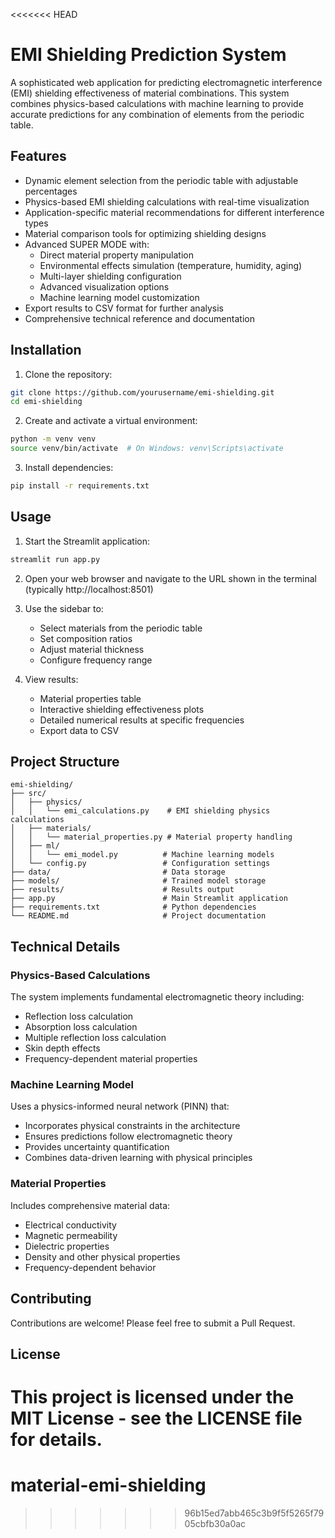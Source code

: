 <<<<<<< HEAD
# EMI Shielding Prediction System

A sophisticated web application for predicting electromagnetic interference (EMI) shielding effectiveness of material combinations. This system combines physics-based calculations with machine learning to provide accurate predictions for any combination of elements from the periodic table.

## Features

- Dynamic element selection from the periodic table with adjustable percentages
- Physics-based EMI shielding calculations with real-time visualization
- Application-specific material recommendations for different interference types
- Material comparison tools for optimizing shielding designs
- Advanced SUPER MODE with:
  - Direct material property manipulation
  - Environmental effects simulation (temperature, humidity, aging)
  - Multi-layer shielding configuration
  - Advanced visualization options
  - Machine learning model customization
- Export results to CSV format for further analysis
- Comprehensive technical reference and documentation

## Installation

1. Clone the repository:
```bash
git clone https://github.com/yourusername/emi-shielding.git
cd emi-shielding
```

2. Create and activate a virtual environment:
```bash
python -m venv venv
source venv/bin/activate  # On Windows: venv\Scripts\activate
```

3. Install dependencies:
```bash
pip install -r requirements.txt
```

## Usage

1. Start the Streamlit application:
```bash
streamlit run app.py
```

2. Open your web browser and navigate to the URL shown in the terminal (typically http://localhost:8501)

3. Use the sidebar to:
   - Select materials from the periodic table
   - Set composition ratios
   - Adjust material thickness
   - Configure frequency range

4. View results:
   - Material properties table
   - Interactive shielding effectiveness plots
   - Detailed numerical results at specific frequencies
   - Export data to CSV

## Project Structure

```
emi-shielding/
├── src/
│   ├── physics/
│   │   └── emi_calculations.py    # EMI shielding physics calculations
│   ├── materials/
│   │   └── material_properties.py # Material property handling
│   ├── ml/
│   │   └── emi_model.py          # Machine learning models
│   └── config.py                 # Configuration settings
├── data/                         # Data storage
├── models/                       # Trained model storage
├── results/                      # Results output
├── app.py                        # Main Streamlit application
├── requirements.txt              # Python dependencies
└── README.md                     # Project documentation
```

## Technical Details

### Physics-Based Calculations

The system implements fundamental electromagnetic theory including:
- Reflection loss calculation
- Absorption loss calculation
- Multiple reflection loss calculation
- Skin depth effects
- Frequency-dependent material properties

### Machine Learning Model

Uses a physics-informed neural network (PINN) that:
- Incorporates physical constraints in the architecture
- Ensures predictions follow electromagnetic theory
- Provides uncertainty quantification
- Combines data-driven learning with physical principles

### Material Properties

Includes comprehensive material data:
- Electrical conductivity
- Magnetic permeability
- Dielectric properties
- Density and other physical properties
- Frequency-dependent behavior

## Contributing

Contributions are welcome! Please feel free to submit a Pull Request.

## License

This project is licensed under the MIT License - see the LICENSE file for details.
=======
# material-emi-shielding
>>>>>>> 96b15ed7abb465c3b9f5f5265f7905cbfb30a0ac
